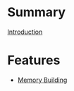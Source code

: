 # Summary

[Introduction](README.md)

# Features

- [Memory Building](features/memory-building/memory-building.md)
